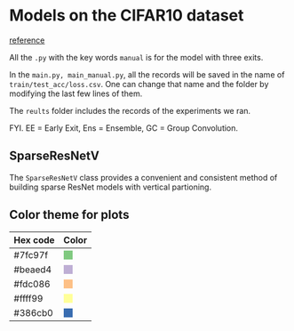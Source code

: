# Models on the CIFAR10 dataset

[reference](https://github.com/kuangliu/pytorch-cifar)

All the `.py` with the key words `manual` is for the model with three exits.

In the `main.py, main_manual.py`, all the records will be saved in the name of `train/test_acc/loss.csv`. One can change that name and the folder by modifying the last few lines of them.

The `reults` folder includes the records of the experiments we ran.

FYI. EE = Early Exit, Ens = Ensemble, GC = Group Convolution.

## SparseResNetV

The `SparseResNetV` class provides a convenient and consistent method of building sparse ResNet models with vertical partioning.

## Color theme for plots

| Hex code | Color |
|---|---|
| #7fc97f | <div style="background-color: #7fc97f; width: 1em; height: 1em;"></div> |
| #beaed4 | <div style="background-color: #beaed4; width: 1em; height: 1em;"></div> |
| #fdc086 | <div style="background-color: #fdc086; width: 1em; height: 1em;"></div> |
| #ffff99 | <div style="background-color: #ffff99; width: 1em; height: 1em;"></div> |
| #386cb0 | <div style="background-color: #386cb0; width: 1em; height: 1em;"></div> |
